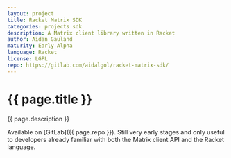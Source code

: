 ```yaml
---
layout: project
title: Racket Matrix SDK
categories: projects sdk
description: A Matrix client library written in Racket
author: Aidan Gauland
maturity: Early Alpha
language: Racket
license: LGPL
repo: https://gitlab.com/aidalgol/racket-matrix-sdk/
---
```


# {{ page.title }}
{{ page.description }}

Available on [GitLab]({{ page.repo }}).  Still very early stages and only useful to developers already familiar with both the Matrix client API and the Racket language.
